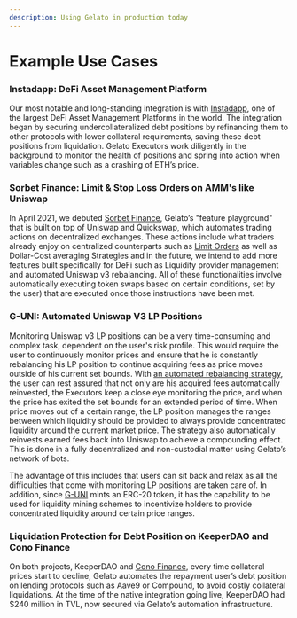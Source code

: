 ```yaml
---
description: Using Gelato in production today
---
```


# Example Use Cases

### **Instadapp:** DeFi Asset Management Platform

Our most notable and long-standing integration is with [Instadapp](https://medium.com/gelato-network/instadapp-turns-on-defi-automation-powered-by-gelato-network-c964a5a61791?source=collection\_home---4------6-----------------------), one of the largest DeFi Asset Management Platforms in the world. The integration began by securing undercollateralized debt positions by refinancing them to other protocols with lower collateral requirements, saving these debt positions from liquidation. Gelato Executors work diligently in the background to monitor the health of positions and spring into action when variables change such as a crashing of ETH’s price.

### **Sorbet Finance:** Limit & Stop Loss Orders on AMM's like Uniswap

In April 2021, we debuted [Sorbet Finance](https://www.sorbet.finance), Gelato’s "feature playground" that is built on top of Uniswap and Quickswap, which automates trading actions on decentralized exchanges. These actions include what traders already enjoy on centralized counterparts such as [Limit Orders](https://www.sorbet.finance/limit-order) as well as Dollar-Cost averaging Strategies and in the future, we intend to add more features built specifically for DeFi such as Liquidity provider management and automated Uniswap v3 rebalancing. All of these functionalities involve automatically executing token swaps based on certain conditions, set by the user) that are executed once those instructions have been met.

### **G-UNI: Automated Uniswap V3 LP Positions**

Monitoring Uniswap v3 LP positions can be a very time-consuming and complex task, dependent on the user's risk profile. This would require the user to continuously monitor prices and ensure that he is constantly rebalancing his LP position to continue acquiring fees as price moves outside of his current set bounds. With [an automated rebalancing strategy](https://medium.com/gelato-network/lp-like-a-pro-in-uni-v3-auto-rebalancing-2b8f98aa81ab), the user can rest assured that not only are his acquired fees automatically reinvested, the Executors keep a close eye monitoring the price, and when the price has exited the set bounds for an extended period of time. When price moves out of a certain range, the LP position manages the ranges between which liquidity should be provided to always provide concentrated liquidity around the current market price. The strategy also automatically reinvests earned fees back into Uniswap to achieve a compounding effect. This is done in a fully decentralized and non-custodial matter using Gelato’s network of bots.   &#x20;

The advantage of this includes that users can sit back and relax as all the difficulties that come with monitoring LP positions are taken care of. In addition, since [G-UNI](https://medium.com/gelato-network/lp-like-a-pro-in-uni-v3-auto-rebalancing-2b8f98aa81ab) mints an ERC-20 token, it has the capability to be used for liquidity mining schemes to incentivize holders to provide concentrated liquidity around certain price ranges.&#x20;

### Liquidation Protection for Debt Position on KeeperDAO and Cono Finance

On both projects, KeeperDAO and [Cono Finance](https://www.cono.finance/assets), every time collateral prices start to decline, Gelato automates the repayment user’s debt position on lending protocols such as Aave9 or Compound, to avoid costly collateral liquidations. At the time of the native integration going live, KeeperDAO had $240 million in TVL, now secured via Gelato’s automation infrastructure.

